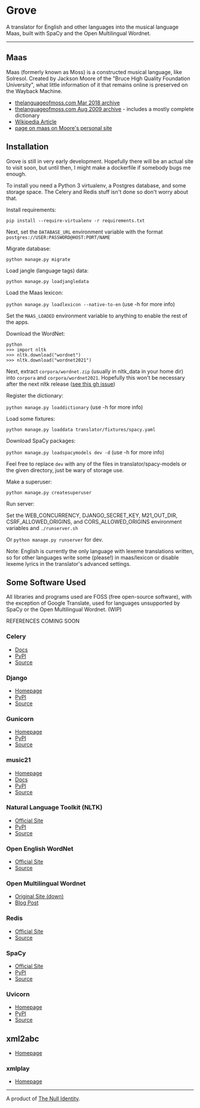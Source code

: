 # Grove

A translator for English and other languages into the musical language Maas, built with SpaCy and the Open Multilingual Wordnet.

---

## Maas

Maas (formerly known as Moss) is a constructed musical language, like Solresol.
Created by Jackson Moore of the &quot;Bruce High Quality Foundation University&quot;,
what little information of it that remains online is preserved on the Wayback Machine.

- [thelanguageofmoss.com Mar 2018 archive](https://web.archive.org/web/20180311194718/http://www.thelanguageofmoss.com/)
- [thelanguageofmoss.com Aug 2009 archive](https://web.archive.org/web/20090813110752/http://www.thelanguageofmoss.com/) - includes a mostly complete dictionary
- [Wikipedia Article](<https://en.wikipedia.org/wiki/Moss_(language)>)
- [page on maas on Moore's personal site](http://jacksonmoore.net/a/maas.html)

## Installation

Grove is still in very early development.
Hopefully there will be an actual site to visit soon,
but until then, I might make a dockerfile if somebody bugs me enough.

To install you need a Python 3 virtualenv, a Postgres database, and some storage space.
The Celery and Redis stuff isn't done so don't worry about that.

Install requirements:

`pip install --require-virtualenv -r requirements.txt`

Next, set the `DATABASE_URL` environment variable
with the format `postgres://USER:PASSWORD@HOST:PORT/NAME`

Migrate database:

`python manage.py migrate`

Load jangle (language tags) data:

`python manage.py loadjangledata`

Load the Maas lexicon:

`python manage.py loadlexicon --native-to-en`
(use -h for more info)

Set the `MAAS_LOADED` environment variable to anything to enable the rest of the apps.

Download the WordNet:

```
python
>>> import nltk
>>> nltk.download("wordnet")
>>> nltk.download("wordnet2021")
```

Next, extract `corpora/wordnet.zip` (usually in nltk_data in your home dir) into `corpora` and `corpora/wordnet2021`.
Hopefully this won't be necessary after the next nltk release ([see this gh issue](https://github.com/nltk/nltk/issues/30510))

Register the dictionary:

`python manage.py loaddictionary`
(use -h for more info)

Load some fixtures:

`python manage.py loaddata translator/fixtures/spacy.yaml`

Download SpaCy packages:

`python manage.py loadspacymodels dev -d`
(use -h for more info)

Feel free to replace `dev` with any of the files in translator/spacy-models or the given directory, just be wary of storage use.

Make a superuser:

`python manage.py createsuperuser`

Run server:

Set the
WEB_CONCURRENCY,
DJANGO_SECRET_KEY,
M21_OUT_DIR,
CSRF_ALLOWED_ORIGINS,
and CORS_ALLOWED_ORIGINS
environment variables
and `./runserver.sh`

Or `python manage.py runserver` for dev.

Note: English is currently the only language with lexeme translations written,
so for other languages write some (please!) in maas/lexicon
or disable lexeme lyrics in the translator's advanced settings.

## Some Software Used

All libraries and programs used are FOSS (free open-source software), with the exception of Google Translate, used for languages unsupported by SpaCy or the Open Multilingual Wordnet. (WIP)

REFERENCES COMING SOON

### Celery

- [Docs](https://docs.celeryq.dev/en/stable/index.html)
- [PyPI](https://pypi.org/project/celery/)
- [Source](https://github.com/celery/celery)

### Django

- [Homepage](https://www.djangoproject.com/)
- [PyPI](https://pypi.org/project/Django/)
- [Source](https://github.com/django/django)

### Gunicorn

- [Homepage](https://gunicorn.org/)
- [PyPI](https://pypi.org/project/gunicorn/)
- [Source](https://github.com/benoitc/gunicorn)

### music21

- [Homepage](https://web.mit.edu/music21/)
- [Docs](https://web.mit.edu/music21/doc/index.html)
- [PyPI](https://pypi.org/project/music21/)
- [Source](https://github.com/cuthbertLab/music21/)

### Natural Language Toolkit (NLTK)

- [Official Site](https://www.nltk.org/)
- [PyPI](https://pypi.org/project/nltk/)
- [Source](https://github.com/nltk/nltk)

### Open English WordNet

- [Official Site](https://en-word.net/)
- [Source](https://github.com/globalwordnet/english-wordnet)

### Open Multilingual Wordnet

- [Original Site (down)](http://compling.hss.ntu.edu.sg/omw/)
- [Blog Post](https://blogs.ntu.edu.sg/dh/project/open-multilingual-wordnet/)

### Redis

- [Official Site](https://redis.io/)
- [Source](https://github.com/redis/redis)

### SpaCy

- [Official Site](https://spacy.io/)
- [PyPI](https://pypi.org/project/spacy/)
- [Source](https://github.com/explosion/spaCy)

### Uvicorn

- [Homepage](https://www.uvicorn.org/)
- [PyPI](https://pypi.org/project/uvicorn/)
- [Source](https://github.com/encode/uvicorn/)

## xml2abc

- [Homepage](https://wim.vree.org/svgParse/xml2abc.html)

### xmlplay

- [Homepage](https://wim.vree.org/js3/xmlplay_index.html)

---

A product of [The Null Identity](https://society.nullring.xyz/).
